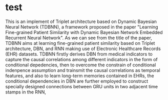 # test
This is an implement of Triplet architecture based on Dynamic Bayesian Neural Network (TDBNN), a framework proposed in the paper "Learning Fine-grained Patient Similarity with Dynamic Bayesian Network Embedded Recurrent Neural Network".
As we can see from the title of the paper, TDBNN aims at learning fine-grained patient similarity based on Triplet architecture, DBN, and RNN making use of Electronic Healthcare Records (EHR) datasets. TDBNN firstly derives DBN from medical indicators to capture the causal correlations among different indicators in the form of conditional depedencies, then to overcome the constrain of conditional indenpence assumption and trainsmit the causal correlations as temporal features, and also to learn long-term memories contained in EHRs, the conditional dependencies in DBN are further employed to construct specially designed connections between GRU units in two adjacent time stamps in the RNN, 
